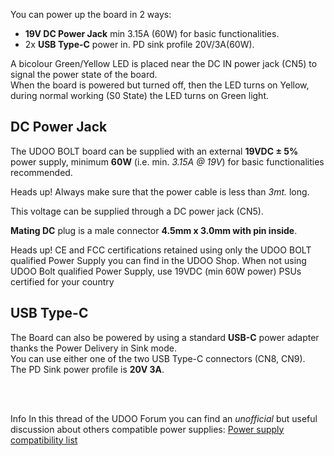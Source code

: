 You can power up the board in 2 ways:

* **19V DC Power Jack** min 3.15A (60W) for basic functionalities.
* 2x **USB Type-C** power in. PD sink profile 20V/3A(60W).

A bicolour Green/Yellow LED is placed near the DC IN power jack (CN5) to signal the power state of the board.  
When the board is powered but turned off, then the LED turns on Yellow, during normal working (S0 State) the LED turns on Green light.

## DC Power Jack
The UDOO BOLT board can be supplied with an external **19VDC ± 5%** power supply, minimum **60W** (i.e. min. *3.15A @ 19V*) for basic functionalities recommended.

<span class="label label-warning">Heads up!</span> Always make sure that the power cable is less than *3mt.* long.

This voltage can be supplied through a DC power jack (CN5).

**Mating DC** plug is a male connector **4.5mm x 3.0mm with pin inside**.

<span class="label label-warning">Heads up!</span> CE and FCC certifications retained using only the UDOO BOLT qualified Power Supply you can find in the UDOO Shop. When not using UDOO Bolt qualified Power Supply, use 19VDC (min 60W power) PSUs certified for your country

## USB Type-C

The Board can also be powered by using a standard **USB-C** power adapter thanks the Power Delivery in Sink mode.  
You can use either one of the two USB Type-C connectors (CN8, CN9).  
The PD Sink power profile is **20V 3A**.

<br><br>

<span class="label label-info">Info</span> In this thread of the UDOO Forum you can find an *unofficial* but useful discussion about others compatible power supplies: [Power supply compatibility list](https://www.udoo.org/forum/threads/power-supply-compatibility-list.27218/)
